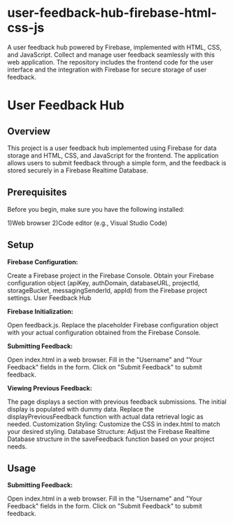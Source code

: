 # user-feedback-hub-firebase-html-css-js
A user feedback hub powered by Firebase, implemented with HTML, CSS, and JavaScript. Collect and manage user feedback seamlessly with this web application. The repository includes the frontend code for the user interface and the integration with Firebase for secure storage of user feedback. 
# User Feedback Hub
## Overview  ##
This project is a user feedback hub implemented using Firebase for data storage and HTML, CSS, and JavaScript for the frontend. The application allows users to submit feedback through a simple form, and the feedback is stored securely in a Firebase Realtime Database.

## Prerequisites ##
Before you begin, make sure you have the following installed:

1)Web browser
2)Code editor (e.g., Visual Studio Code)

## Setup ##
**Firebase Configuration:**

Create a Firebase project in the Firebase Console.
Obtain your Firebase configuration object (apiKey, authDomain, databaseURL, projectId, storageBucket, messagingSenderId, appId) from the Firebase project settings.
User Feedback Hub

**Firebase Initialization:**

Open feedback.js.
Replace the placeholder Firebase configuration object with your actual configuration obtained from the Firebase Console.

**Submitting Feedback:**

Open index.html in a web browser.
Fill in the "Username" and "Your Feedback" fields in the form.
Click on "Submit Feedback" to submit feedback.

**Viewing Previous Feedback:**

The page displays a section with previous feedback submissions.
The initial display is populated with dummy data. Replace the displayPreviousFeedback function with actual data retrieval logic as needed.
Customization
Styling:
Customize the CSS in index.html to match your desired styling.
Database Structure:
Adjust the Firebase Realtime Database structure in the saveFeedback function based on your project needs.


## Usage
**Submitting Feedback:**

Open index.html in a web browser.
Fill in the "Username" and "Your Feedback" fields in the form.
Click on "Submit Feedback" to submit feedback.
